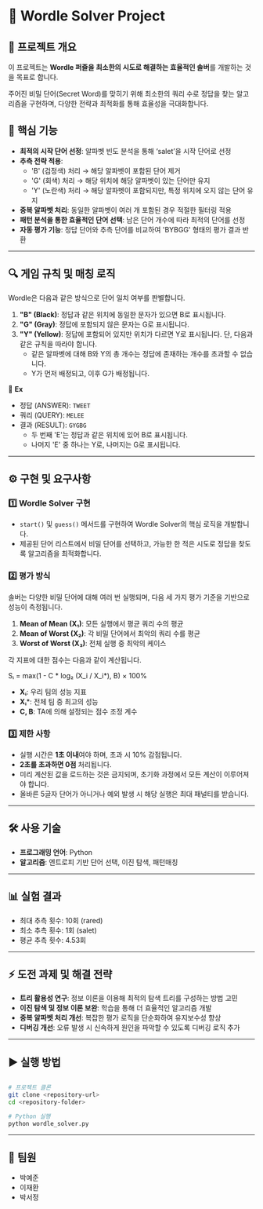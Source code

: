 # 📝 **Wordle Solver Project**

## 📌 **프로젝트 개요**

이 프로젝트는 **Wordle 퍼즐을 최소한의 시도로 해결하는 효율적인 솔버**를 개발하는 것을 목표로 합니다.

주어진 비밀 단어(Secret Word)를 맞히기 위해 최소한의 쿼리 수로 정답을 찾는 알고리즘을 구현하며, 다양한 전략과 최적화를 통해 효율성을 극대화합니다.

## 🚀 **핵심 기능**

- **최적의 시작 단어 선정**: 알파벳 빈도 분석을 통해 ‘salet’을 시작 단어로 선정
- **추측 전략 적용**:
    - 'B' (검정색) 처리 → 해당 알파벳이 포함된 단어 제거
    - 'G' (회색) 처리 → 해당 위치에 해당 알파벳이 있는 단어만 유지
    - 'Y' (노란색) 처리 → 해당 알파벳이 포함되지만, 특정 위치에 오지 않는 단어 유지
- **중복 알파벳 처리**: 동일한 알파벳이 여러 개 포함된 경우 적절한 필터링 적용
- **패턴 분석을 통한 효율적인 단어 선택**: 남은 단어 개수에 따라 최적의 단어를 선정
- **자동 평가 기능**: 정답 단어와 추측 단어를 비교하여 'BYBGG' 형태의 평가 결과 반환

---

## 🔍 **게임 규칙 및 매칭 로직**

Wordle은 다음과 같은 방식으로 단어 일치 여부를 판별합니다.

1. **"B" (Black)**: 정답과 같은 위치에 동일한 문자가 있으면 B로 표시됩니다.
2. **"G" (Gray)**: 정답에 포함되지 않은 문자는 G로 표시됩니다.
3. **"Y" (Yellow)**: 정답에 포함되어 있지만 위치가 다르면 Y로 표시됩니다. 단, 다음과 같은 규칙을 따라야 합니다.
    - 같은 알파벳에 대해 B와 Y의 총 개수는 정답에 존재하는 개수를 초과할 수 없습니다.
    - Y가 먼저 배정되고, 이후 G가 배정됩니다.

📌 **Ex**

- 정답 (ANSWER): `TWEET`
- 쿼리 (QUERY): `MELEE`
- 결과 (RESULT): `GYGBG`
    - 두 번째 'E'는 정답과 같은 위치에 있어 B로 표시됩니다.
    - 나머지 'E' 중 하나는 Y로, 나머지는 G로 표시됩니다.

---

## ⚙ **구현 및 요구사항**

### 1️⃣ **Wordle Solver 구현**

- `start()` 및 `guess()` 메서드를 구현하여 Wordle Solver의 핵심 로직을 개발합니다.
- 제공된 단어 리스트에서 비밀 단어를 선택하고, 가능한 한 적은 시도로 정답을 찾도록 알고리즘을 최적화합니다.

### 2️⃣ **평가 방식**

솔버는 다양한 비밀 단어에 대해 여러 번 실행되며, 다음 세 가지 평가 기준을 기반으로 성능이 측정됩니다.

1. **Mean of Mean (X₁)**: 모든 실행에서 평균 쿼리 수의 평균
2. **Mean of Worst (X₂)**: 각 비밀 단어에서 최악의 쿼리 수를 평균
3. **Worst of Worst (X₃)**: 전체 실행 중 최악의 케이스

각 지표에 대한 점수는 다음과 같이 계산됩니다.

Sᵢ = max(1 - C * log₂ (X_i / X_i*), B) × 100%

- **Xᵢ**: 우리 팀의 성능 지표
- **Xᵢ***: 전체 팀 중 최고의 성능
- **C, B**: TA에 의해 설정되는 점수 조정 계수

### 3️⃣ **제한 사항**

- 실행 시간은 **1초 이내**여야 하며, 초과 시 10% 감점됩니다.
- **2초를 초과하면 0점** 처리됩니다.
- 미리 계산된 값을 로드하는 것은 금지되며, 초기화 과정에서 모든 계산이 이루어져야 합니다.
- 올바른 5글자 단어가 아니거나 예외 발생 시 해당 실행은 최대 패널티를 받습니다.

---

## 🛠 **사용 기술**

- **프로그래밍 언어**: Python
- **알고리즘**: 엔트로피 기반 단어 선택, 이진 탐색, 패턴매칭

---

## 📊 **실험 결과**


- 최대 추측 횟수: 10회 (rared)
- 최소 추측 횟수: 1회 (salet)
- 평균 추측 횟수: 4.53회

---

## ⚡ **도전 과제 및 해결 전략**

- **트리 활용성 연구**: 정보 이론을 이용해 최적의 탐색 트리를 구성하는 방법 고민
- **이진 탐색 및 정보 이론 보완**: 학습을 통해 더 효율적인 알고리즘 개발
- **중복 알파벳 처리 개선**: 복잡한 평가 로직을 단순화하여 유지보수성 향상
- **디버깅 개선**: 오류 발생 시 신속하게 원인을 파악할 수 있도록 디버깅 로직 추가

---

## ▶ **실행 방법**

```bash

# 프로젝트 클론
git clone <repository-url>
cd <repository-folder>

# Python 실행
python wordle_solver.py

```
---
## 📢 팀원

- 박예준
- 이재환
- 박서정
